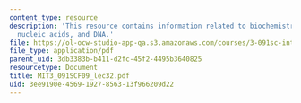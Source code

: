 ```yaml
---
content_type: resource
description: 'This resource contains information related to biochemistry: lipids,
  nucleic acids, and DNA.'
file: https://ol-ocw-studio-app-qa.s3.amazonaws.com/courses/3-091sc-introduction-to-solid-state-chemistry-fall-2010/3ee9190e45691927856313f966209d22_MIT3_091SCF09_lec32.pdf
file_type: application/pdf
parent_uid: 3db3383b-b411-d2fc-45f2-4495b3640825
resourcetype: Document
title: MIT3_091SCF09_lec32.pdf
uid: 3ee9190e-4569-1927-8563-13f966209d22
---
```

